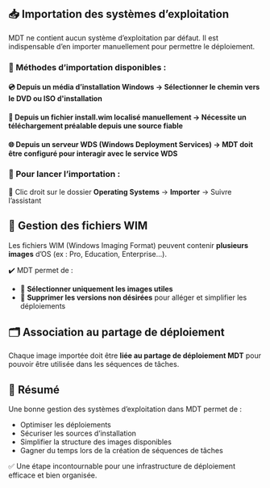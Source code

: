 ## 📥 **Importation des systèmes d’exploitation**

MDT ne contient aucun système d’exploitation par défaut. Il est indispensable d’en importer manuellement pour permettre le déploiement.

### 🔹 Méthodes d’importation disponibles :

#### 💿 **Depuis un média d’installation Windows**  → Sélectionner le chemin vers le DVD ou ISO d'installation

#### 📁 **Depuis un fichier install.wim localisé manuellement**  → Nécessite un téléchargement préalable depuis une source fiable

#### 🌐 **Depuis un serveur WDS (Windows Deployment Services)**  → MDT doit être configuré pour interagir avec le service WDS

### 📌 Pour lancer l’importation :

📂 Clic droit sur le dossier **Operating Systems** → **Importer** → Suivre l’assistant



## 🧱 **Gestion des fichiers WIM**

Les fichiers WIM (Windows Imaging Format) peuvent contenir **plusieurs images** d’OS (ex : Pro, Education, Enterprise...).

✔️ MDT permet de :

- 🎯 **Sélectionner uniquement les images utiles**
- 🧹 **Supprimer les versions non désirées** pour alléger et simplifier les déploiements

## 🗂️ **Association au partage de déploiement**

Chaque image importée doit être **liée au partage de déploiement MDT** pour pouvoir être utilisée dans les séquences de tâches.



## 📌 **Résumé**

Une bonne gestion des systèmes d’exploitation dans MDT permet de :

- Optimiser les déploiements
- Sécuriser les sources d’installation
- Simplifier la structure des images disponibles
- Gagner du temps lors de la création de séquences de tâches  

✅ Une étape incontournable pour une infrastructure de déploiement efficace et bien organisée.
